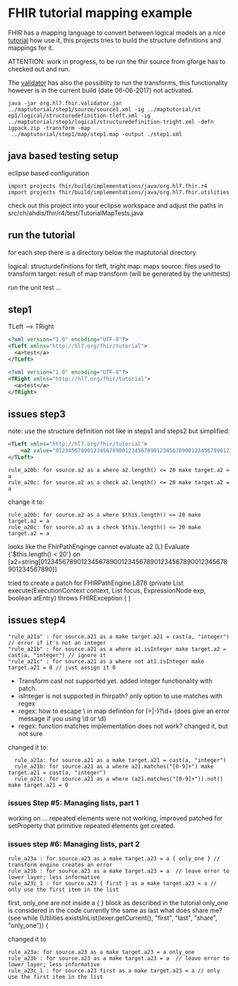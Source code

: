 # FHIR tutorial mapping example
FHIR has a mapping language to convert between logical models an a nice [tutorial](http://build.fhir.org/mapping-tutorial.html) how use it, this projects tries to build the structure definitions and mappings for it.

ATTENTION: work in progress, to be run the fhir source from gforge has to checked out and run. 

The [validator](http://build.fhir.org/validation.html) has also the possiblity to run the transforms, this functionality however is in the current build (date 06-06-2017) not activated.

```
java -jar org.hl7.fhir.validator.jar ../maptutorial/step1/source/source1.xml -ig ../maptutorial/st
ep1/logical/structuredefinition-tleft.xml -ig ../maptutorial/step1/logical/structuredefinition-tright.xml -defn igpack.zip -transform -map
 ../maptutorial/step1/map/step1.map -output ./step1.xml
```


## java based testing setup

eclipse based configuration

```
import projects fhir/build/implementations/java/org.hl7.fhir.r4
import projects fhir/build/implementations/java/org.hl7.fhir.utilities
```

check out this project into your eclipse workspace and adjust the paths in
src/ch/ahdis/fhir/r4/test/TutorialMapTests.java


## run the tutorial
for each step there is a directory below the maptutorial directory

logical: structurdefinitions for tleft, tright
map: maps
source: files used to transform
target: result of map transform (will be generated by the unittests)

run the unit test ...


## step1

TLeft --> TRight
```xml
<?xml version="1.0" encoding="UTF-8"?>
<TLeft xmlns="http://hl7.org/fhir/tutorial">
  <a>test</a>
</TLeft>
```

```xml
<?xml version="1.0" encoding="UTF-8"?>
<TRight xmlns="http://hl7.org/fhir/tutorial">
  <a>test</a>
</TRight>
```

## issues step3

note: use the structure definition not like in steps1 and steps2 but simplified:

```xml
<TLeft xmlns="http://hl7.org/fhir/tutorial">
	<a2 value="012345678901234567890012345678901234567890012345678901234567890" />
</TLeft>
```

```
rule_a20b: for source.a2 as a where a2.length() <= 20 make target.a2 = a
rule_a20c: for source.a2 as a check a2.length() <= 20 make target.a2 = a
```
change it to:
```
rule_a20b: for source.a2 as a where $this.length() <= 20 make target.a2 = a
rule_a20c: for source.a2 as a check $this.length() <= 20 make target.a2 = a
```
looks like the FhirPathEnginge cannot evaluate a2 (L)
Evaluate {'$this.length() < 20'} on [a2=string[012345678901234567890012345678901234567890012345678901234567890]]

tried to create a patch for FHIRPathEngine L878 (private List<Base> execute(ExecutionContext context, List<Base> focus, ExpressionNode exp, boolean atEntry) throws FHIRException { )

## issues step4

```
"rule_a21a" : for source.a21 as a make target.a21 = cast(a, "integer") // error if it's not an integer
"rule_a21b" : for source.a21 as a where a1.isInteger make target.a2 = cast(a, "integer") // ignore it
"rule_a21c" : for source.a21 as a where not at1.isInteger make target.a21 = 0 // just assign it 0
```

- Transform cast not supported yet. added integer functionality with patch.
- isInteger is not supported in fhirpath? only option to use matches with regex
- regex: how to escape \ in map defintion for (\+|-)?\d+ (does give an error message if you using \d or \\d)
- regex: function matches implementation does not work? changed it, but not sure 

changed it to:

```
  rule_a21a: for source.a21 as a make target.a21 = cast(a, "integer")
  rule_a21b: for source.a21 as a where a21.matches("[0-9]+") make target.a21 = cast(a, "integer") 
  rule_a21c: for source.a21 as a where (a21.matches("[0-9]+")).not() make target.a21 = 0
```



### issues Step #5: Managing lists, part 1 

working on ...
repeated elements were not working, improved patched for setProperty that primitive repeated elements get created.
  
### issues step #6: Managing lists, part 2 

```
rule_a23a : for source.a23 as a make target.a23 = a { only_one } // transform engine creates an error 
rule_a23b : for source.a23 as a make target.a23 = a  // leave error to lower layer; less informative
rule_a23c_1 : for source.a23 { first } as a make target.a23 = a // only use the first item in the list
```

first, only_one are not inside a  { } block as described in the tutorial
only_one is considered in the code currently the same as last
what does share me?
(see 		while (Utilities.existsInList(lexer.getCurrent(), "first", "last", "share", "only_one")) {


changed it to

```
rule_a23a: for source.a23 as a make target.a23 = a only_one
rule_a23b : for source.a23 as a make target.a23 = a  // leave error to lower layer; less informative
rule_a23c_1 : for source.a23 first as a make target.a23 = a // only use the first item in the list

```

  







